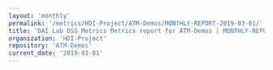 ```yaml
---
layout: 'monthly'
permalink: '/metrics/HDI-Project/ATM-Demos/MONTHLY-REPORT-2019-03-01/'
title: 'DAI Lab OSS Metrics Metrics report for ATM-Demos | MONTHLY-REPORT-2019-03-01'
organization: 'HDI-Project'
repository: 'ATM-Demos'
current_date: '2019-03-01'
---
```

